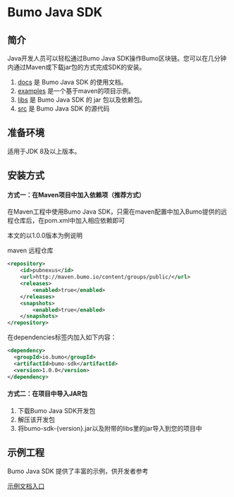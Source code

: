 # Bumo Java SDK

## 简介
Java开发人员可以轻松通过Bumo Java SDK操作Bumo区块链。您可以在几分钟内通过Maven或下载jar包的方式完成SDK的安装。

1. [docs](/docs) 是 Bumo Java SDK 的使用文档。
2. [examples](/examples) 是一个基于maven的项目示例。
3. [libs](/libs)  是 Bumo Java SDK 的 jar 包以及依赖包。
4. [src](/src)  是 Bumo Java SDK 的源代码

## 准备环境

适用于JDK 8及以上版本。

## 安装方式

#### 方式一：在Maven项目中加入依赖项（推荐方式）
在Maven工程中使用Bumo Java SDK，只需在maven配置中加入Bumo提供的远程仓库后，在pom.xml中加入相应依赖即可

本文的以1.0.0版本为例说明

maven 远程仓库
``` xml
<repository>
    <id>pubnexus</id>                
    <url>http://maven.bumo.io/content/groups/public/</url>
    <releases>
        <enabled>true</enabled>
    </releases>
    <snapshots>
        <enabled>true</enabled>
    </snapshots>
</repository>
```
在dependencies标签内加入如下内容：
``` xml
<dependency>
  <groupId>io.bumo</groupId>
  <artifactId>bumo-sdk</artifactId>
  <version>1.0.0</version>
</dependency>
```
#### 方式二：在项目中导入JAR包
1. 下载Bumo Java SDK开发包
2. 解压该开发包
3. 将bumo-sdk-{version}.jar以及附带的libs里的jar导入到您的项目中

## 示例工程
Bumo Java SDK 提供了丰富的示例，供开发者参考

[示例文档入口](/docs)